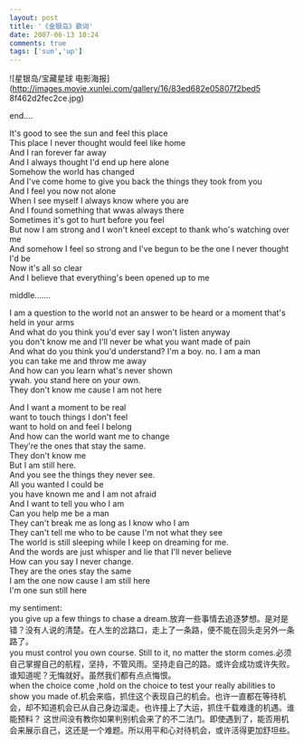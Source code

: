 ```yaml
---
layout: post
title: '《金银岛》歌词'
date: 2007-06-13 10:24
comments: true
tags: ['sun','up']
---
```


![星银岛/宝藏星球 电影海报](http://images.movie.xunlei.com/gallery/16/83ed682e05807f2bed5
8f462d2fec2ce.jpg)

end....

It's good to see the sun and feel this place  
This place I never thought would feel like home  
And I ran forever far away  
And I always thought I'd end up here alone  
Somehow the world has changed  
And I've come home to give you back the things they took from you  
And I feel you now not alone  
When I see myself I always know where you are  
And I found something that wwas always there  
Sometimes it's got to hurt before you feel  
But now I am strong and I won't kneel except to thank who's watching over me  
And somehow I feel so strong and I've begun to be the one I never thought I'd
be  
Now it's all so clear  
And I believe that everything's been opened up to me

middle.......

I am a question to the world not an answer to be heard or a moment that's held
in your arms  
And what do you think you'd ever say I won't listen anyway  
you don't know me and I'll never be what you want made of pain  
And what do you think you'd understand? I'm a boy. no. I am a man  
you can take me and throw me away  
And how can you learn what's never shown  
ywah. you stand here on your own.  
They don't know me cause I am not here

And I want a moment to be real  
want to touch things I don't feel  
want to hold on and feel I belong  
And how can the world want me to change  
They're the ones that stay the same.  
They don't know me  
But I am still here.  
And you see the things they never see.  
All you wanted I could be  
you have known me and I am not afraid  
And I want to tell you who I am  
Can you help me be a man  
They can't break me as long as I know who I am  
They can't tell me who to be cause I'm not what they see  
The world is still sleeping while I keep on dreaming for me.  
And the words are just whisper and lie that I'll never believe  
How can you say I never change.  
They are the ones stay the same  
I am the one now cause I am still here  
I'm one sun still here

my sentiment:  
you give up a few things to chase a
dream.放弃一些事情去追逐梦想。是对是错？没有人说的清楚。在人生的岔路口，走上了一条路，便不能在回头走另外一条路了。  
you must control you own course. Still to it, no matter the storm
comes.必须自己掌握自己的航程，坚持，不管风雨。坚持走自己的路。或许会成功或许失败。谁知道呢？无悔就好。虽然我们都有点点悔恨。  
when the choice come ,hold on the choice to test your really abilities to show
you made of.机会来临，抓住这个表现自己的机会。也许一直都在等待机会，却不知道机会已从自己身边溜走。也许撞上了大运，抓住千载难逢的机遇。谁能预料？
这世间没有教你如果判别机会来了的不二法门。即使遇到了，能否用机会来展示自己，这还是一个难题。所以用平和心对待机会，或许活得更加舒坦些。

